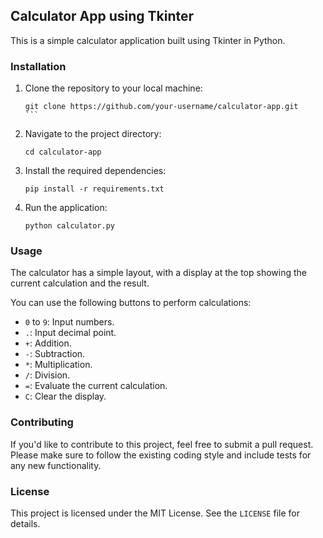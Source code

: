 
## Calculator App using Tkinter

This is a simple calculator application built using Tkinter in Python.

### Installation

1. Clone the repository to your local machine:
   `````
   git clone https://github.com/your-username/calculator-app.git
   ```
2. Navigate to the project directory:
   ````
   cd calculator-app
   ````
3. Install the required dependencies:
   ````
   pip install -r requirements.txt
   ````
4. Run the application:
   ````
   python calculator.py
   ````

### Usage

The calculator has a simple layout, with a display at the top showing the current calculation and the result.

You can use the following buttons to perform calculations:

- `0` to `9`: Input numbers.
- `.`: Input decimal point.
- `+`: Addition.
- `-`: Subtraction.
- `*`: Multiplication.
- `/`: Division.
- `=`: Evaluate the current calculation.
- `C`: Clear the display.

### Contributing

If you'd like to contribute to this project, feel free to submit a pull request. Please make sure to follow the existing coding style and include tests for any new functionality.

### License

This project is licensed under the MIT License. See the `LICENSE` file for details.
